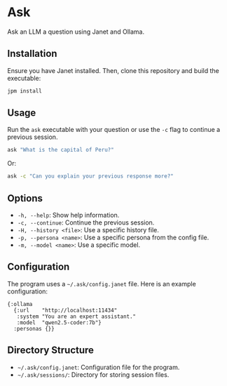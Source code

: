 # Ask

Ask an LLM a question using Janet and Ollama.

## Installation

Ensure you have Janet installed. Then, clone this repository and build the executable:

```sh
jpm install
```

## Usage

Run the `ask` executable with your question or use the `-c` flag to continue a previous session.

```sh
ask "What is the capital of Peru?"
```

Or:

```sh
ask -c "Can you explain your previous response more?"
```

## Options

- `-h, --help`: Show help information.
- `-c, --continue`: Continue the previous session.
- `-H, --history <file>`: Use a specific history file.
- `-p, --persona <name>`: Use a specific persona from the config file.
- `-m, --model <name>`: Use a specific model.

## Configuration

The program uses a `~/.ask/config.janet` file. Here is an example configuration:

```janet
{:ollama
  {:url    "http://localhost:11434"
   :system "You are an expert assistant."
   :model  "qwen2.5-coder:7b"}
  :personas {}}
```

## Directory Structure

- `~/.ask/config.janet`: Configuration file for the program.
- `~/.ask/sessions/`: Directory for storing session files.
